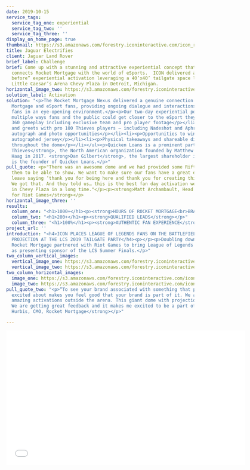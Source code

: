 ```yaml
---
date: 2019-10-15
service_tags:
  service_tag_one: experiential
  service_tag_two: ''
  service_tag_three: ''
display_on_home_page: true
thumbnail: https://s3.amazonaws.com/forestry.iconinteractive.com/icon_rocket_mortgage_small_right.jpg
title: Jaguar Electrifies
client: Jaguar Land Rover
brief_label: Challenge
brief: Come up with a stunning and attractive experiential concept that authentically
  connects Rocket Mortgage with the world of eSports.  ICON delivered a “never seen
  before” experiential activation leveraging a 40’x40’ tailgate space located in the
  Little Caesar’s Arena Chevy Plaza in Detroit, Michigan.
horizontal_image_two: https://s3.amazonaws.com/forestry.iconinteractive.com/icon_rocket_mortgage_outside.jpg
solution_label: Activation
solution: "<p>The Rocket Mortgage Nexus delivered a genuine connection between Rocket
  Mortgage and eSport fans, providing ongoing dialogue and interactions while entertaining
  fans in an eye-opening environment.</p><p>Our two-day experiential pop-up featured
  multiple ways fans and the public could get closer to the eSport they love, including:</p><ul><li><p>Overhead
  360 gameplay including exclusive team and pro player footage</p></li><li><p>Meet
  and greets with pro 100 Thieves players – including Nadeshot and Aphromoo – provided
  autograph and photo opportunities</p></li><li><p>Opportunities to win a 100 Thieves
  autographed jersey</p></li><li><p>Physical takeaways and shareable digital takeaways
  throughout the dome</p></li></ul><p>Quicken Loans is a prominent partner of <strong>100
  Thieves</strong>, the North American organization founded by Matthew “Nadeshot”
  Haag in 2017. <strong>Dan Gilbert</strong>, the largest shareholder in 100 Thieves,
  is the founder of Quicken Loans.</p>"
pull_quote: <p>"There was an awesome dome and we had provided some Rift content for
  them to be able to show. We want to make sure our fans have a great experience and
  leave saying ‘thank you for being here and thank you for creating this experience.’
  We got that. And they told us… this is the best fan day activation we have seen
  in Chevy Plaza in a long time."</p><p><strong>Matt Archambault, Head of NA Partnerships
  for Riot Games</strong></p>
horizontal_image_three: ''
results:
  column_one: "<h1>1000+</h1><p><strong>HOURS OF ROCKET MORTGAGE<br>BRANDED CONTENT</strong></p>"
  column_two: "<h1>200+</h1><p><strong>QUALIFIED LEADS</strong></p>"
  column_three: "<h1>100%</h1><p><strong>AUTHENTIC FAN EXPERIENCE</strong></p>"
project_url: ''
introduction: "<h4>ICON PLACES LEAGUE OF LEGENDS FANS ON THE BATTLEFIELD THROUGH 360
  PROJECTION AT THE LCS 2019 TAILGATE PARTY</h4><p></p><p>Doubling down on eSports,
  Rocket Mortgage partnered with Riot Games to bring League of Legends to Detroit
  as presenting sponsor of the LCS Summer Finals.</p>"
two_column_vertical_images:
  vertical_image_one: https://s3.amazonaws.com/forestry.iconinteractive.com/icon_rocket_mortgage_tall_left.jpg
  vertical_image_two: https://s3.amazonaws.com/forestry.iconinteractive.com/icon_rocket_mortgage_tall_right.jpg
two_column_horizontal_images:
  image_one: https://s3.amazonaws.com/forestry.iconinteractive.com/icon_rocket_mortgage_small_left.jpg
  image_two: https://s3.amazonaws.com/forestry.iconinteractive.com/icon_rocket_mortgage_small_right.jpg
pull_quote_two: "<p>“To see your brand associated with something that people are so
  excited about makes you feel good that your brand is part of it. We are doing really
  amazing activations outside the arena. This giant dome with projection mapping.
  We are getting great feedback and it makes me excited to be a part of it.”</p><p><strong>Casey
  Hurbis, CMO, Rocket Mortgage</strong></p>"

---
```

<iframe src="[https://player.vimeo.com/video/367782756](https://player.vimeo.com/video/367782756 "https://player.vimeo.com/video/367782756")" width="640" height="360" frameborder="0" allow="autoplay; fullscreen" allowfullscreen></iframe>